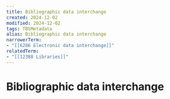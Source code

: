 ```yaml
---
title: Bibliographic data interchange
created: 2024-12-02
modified: 2024-12-02
tags: TBSMetadata
alias: Bibliographic data interchange
narrowerTerm:
- "[[6286 Electronic data interchange]]"
relatedTerm:
- "[[12388 Libraries]]"
---
```

# Bibliographic data interchange
